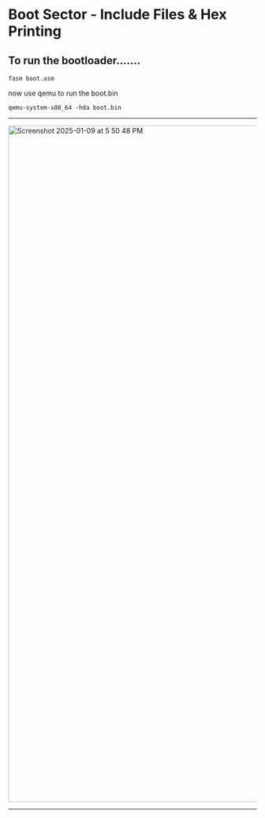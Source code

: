 # Boot Sector - Include Files & Hex Printing

## To run the bootloader.......

```
fasm boot.asm
```

now use qemu to run the boot.bin

```
qemu-system-x86_64 -hda boot.bin
```
---

<img width="1371" alt="Screenshot 2025-01-09 at 5 50 48 PM" src="https://github.com/user-attachments/assets/c3166006-98d5-4300-8966-b704ec768fc8" />

---
